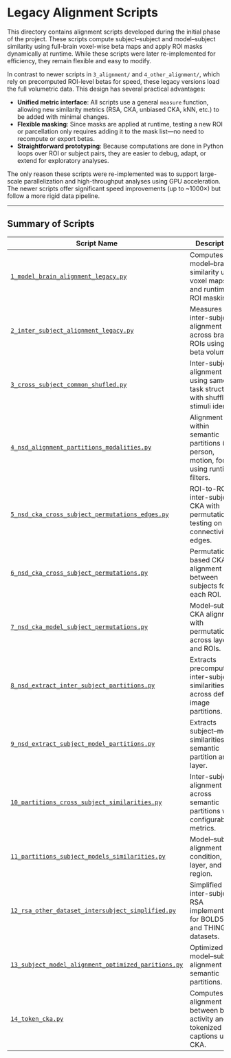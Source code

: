 # Legacy Alignment Scripts

This directory contains alignment scripts developed during the initial phase of the project. These scripts compute subject–subject and model–subject similarity using full-brain voxel-wise beta maps and apply ROI masks dynamically at runtime. While these scripts were later re-implemented for efficiency, they remain flexible and easy to modify.

In contrast to newer scripts in `3_alignment/` and `4_other_alignment/`, which rely on precomputed ROI-level betas for speed, these legacy versions load the full volumetric data. This design has several practical advantages:

* **Unified metric interface**: All scripts use a general `measure` function, allowing new similarity metrics (RSA, CKA, unbiased CKA, kNN, etc.) to be added with minimal changes.
* **Flexible masking**: Since masks are applied at runtime, testing a new ROI or parcellation only requires adding it to the mask list—no need to recompute or export betas.
* **Straightforward prototyping**: Because computations are done in Python loops over ROI or subject pairs, they are easier to debug, adapt, or extend for exploratory analyses.

The only reason these scripts were re-implemented was to support large-scale parallelization and high-throughput analyses using GPU acceleration. The newer scripts offer significant speed improvements (up to \~1000×) but follow a more rigid data pipeline.

---

## Summary of Scripts

| Script Name                                                                                                | Description                                                                              |
| ---------------------------------------------------------------------------------------------------------- | ---------------------------------------------------------------------------------------- |
| [`1_model_brain_alignment_legacy.py`](./1_model_brain_alignment_legacy.py)                                 | Computes model–brain similarity using voxel maps and runtime ROI masking.                |
| [`2_inter_subject_alignment_legacy.py`](./2_inter_subject_alignment_legacy.py)                             | Measures inter-subject alignment across brain ROIs using full beta volumes.              |
| [`3_cross_subject_common_shufled.py`](./3_cross_subject_common_shufled.py)                                 | Inter-subject alignment using same-task structure with shuffled stimuli identity.        |
| [`4_nsd_alignment_partitions_modalities.py`](./4_nsd_alignment_partitions_modalities.py)                   | Alignment within semantic partitions (e.g., person, motion, food) using runtime filters. |
| [`5_nsd_cka_cross_subject_permutations_edges.py`](./5_nsd_cka_cross_subject_permutations_edges.py)         | ROI-to-ROI inter-subject CKA with permutation testing on connectivity edges.             |
| [`6_nsd_cka_cross_subject_permutations.py`](./6_nsd_cka_cross_subject_permutations.py)                     | Permutation-based CKA alignment between subjects for each ROI.                           |
| [`7_nsd_cka_model_subject_permutations.py`](./7_nsd_cka_model_subject_permutations.py)                     | Model–subject CKA alignment with permutations across layers and ROIs.                    |
| [`8_nsd_extract_inter_subject_partitions.py`](./8_nsd_extract_inter_subject_partitions.py)                 | Extracts precomputed inter-subject similarities across defined image partitions.         |
| [`9_nsd_extract_subject_model_partitions.py`](./9_nsd_extract_subject_model_partitions.py)                 | Extracts subject–model similarities by semantic partition and layer.                     |
| [`10_partitions_cross_subject_similarities.py`](./10_partitions_cross_subject_similarities.py)             | Inter-subject alignment across semantic partitions with configurable metrics.            |
| [`11_partitions_subject_models_similarities.py`](./11_partitions_subject_models_similarities.py)           | Model–subject alignment by condition, layer, and region.                                 |
| [`12_rsa_other_dataset_intersubject_simplified.py`](./12_rsa_other_dataset_intersubject_simplified.py)     | Simplified inter-subject RSA implementation for BOLD5000 and THINGS datasets.            |
| [`13_subject_model_alignment_optimized_paritions.py`](./13_subject_model_alignment_optimized_paritions.py) | Optimized model–subject alignment over semantic partitions.                              |
| [`14_token_cka.py`](./14_token_cka.py)                                                                     | Computes alignment between brain activity and tokenized captions using CKA.              |
